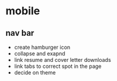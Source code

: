 # mobile 
## nav bar
- create hamburger icon
- collapse and exapnd
- link resume and cover letter downloads
- link tabs to correct spot in the page
- decide on theme
